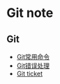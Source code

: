 # Git note

Git    
--------------------------------------------
- [Git常用命令](git_order.md)
- [Git错误处理](gitError.md)
- [Git ticket](git_ticket.md)
